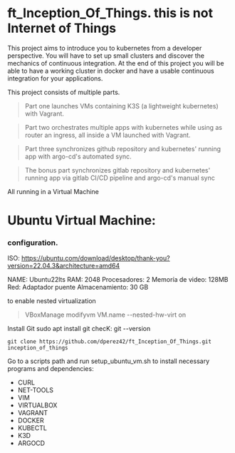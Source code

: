 # ft_Inception_Of_Things. this is not Internet of Things

This project aims to introduce you to kubernetes from a developer perspective. You will have to set up small clusters and discover the mechanics of continuous integration. At the end of this project you will be able to have a working cluster in docker and have a usable continuous integration for your applications.

This project consists of multiple parts.

>Part one launches VMs containing K3S (a lightweight kubernetes) with Vagrant.

>Part two orchestrates multiple apps with kubernetes while using as router an ingress, all inside a VM launched with Vagrant.

>Part three synchronizes github repository and kubernetes' running app with argo-cd's automated sync.

>The bonus part synchronizes gitlab repository and kubernetes' running app via gitlab CI/CD pipeline and argo-cd's manual sync

All running in a Virtual Machine

# Ubuntu Virtual Machine:

### configuration.

ISO: https://ubuntu.com/download/desktop/thank-you?version=22.04.3&architecture=amd64

NAME: Ubuntu22lts
RAM: 2048
Procesadores: 2
Memoría de video: 128MB
Red: Adaptador puente
Almacenamiento: 30 GB

to enable nested virtualization
>VBoxManage modifyvm VM.name --nested-hw-virt on

Install Git
    sudo apt install git
checK:
    git --version

    git clone https://github.com/dperez42/ft_Inception_Of_Things.git inception_of_things

Go to a scripts path and run setup_ubuntu_vm.sh to install necessary programs and dependencies:
- CURL
- NET-TOOLS
- VIM
- VIRTUALBOX
- VAGRANT
- DOCKER
- KUBECTL
- K3D
- ARGOCD